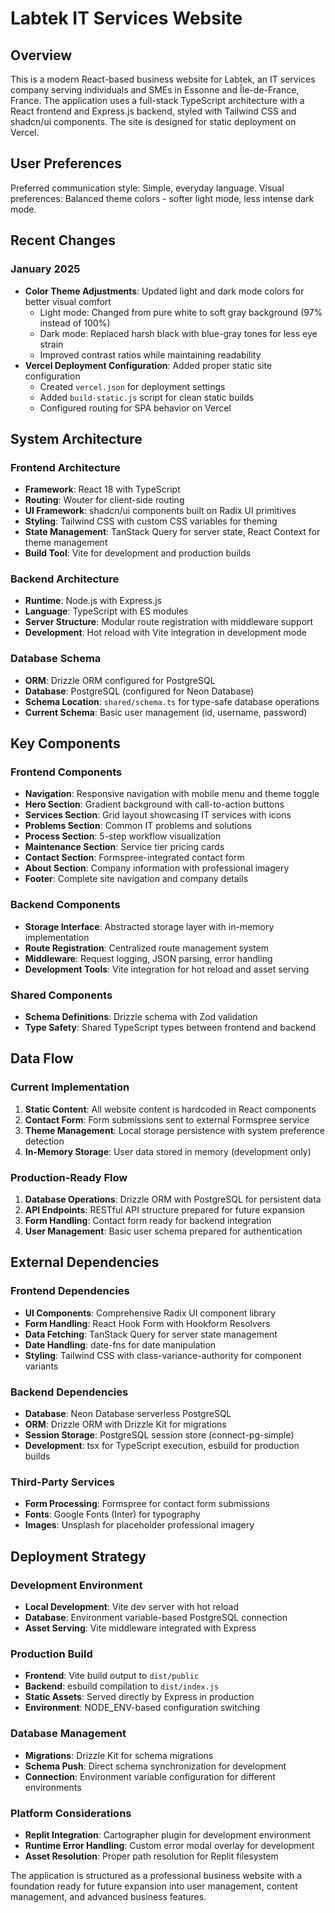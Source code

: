 # Labtek IT Services Website

## Overview

This is a modern React-based business website for Labtek, an IT services company serving individuals and SMEs in Essonne and Île-de-France, France. The application uses a full-stack TypeScript architecture with a React frontend and Express.js backend, styled with Tailwind CSS and shadcn/ui components. The site is designed for static deployment on Vercel.

## User Preferences

Preferred communication style: Simple, everyday language.
Visual preferences: Balanced theme colors - softer light mode, less intense dark mode.

## Recent Changes

### January 2025
- **Color Theme Adjustments**: Updated light and dark mode colors for better visual comfort
  - Light mode: Changed from pure white to soft gray background (97% instead of 100%)
  - Dark mode: Replaced harsh black with blue-gray tones for less eye strain
  - Improved contrast ratios while maintaining readability
- **Vercel Deployment Configuration**: Added proper static site configuration
  - Created `vercel.json` for deployment settings
  - Added `build-static.js` script for clean static builds
  - Configured routing for SPA behavior on Vercel

## System Architecture

### Frontend Architecture
- **Framework**: React 18 with TypeScript
- **Routing**: Wouter for client-side routing
- **UI Framework**: shadcn/ui components built on Radix UI primitives
- **Styling**: Tailwind CSS with custom CSS variables for theming
- **State Management**: TanStack Query for server state, React Context for theme management
- **Build Tool**: Vite for development and production builds

### Backend Architecture
- **Runtime**: Node.js with Express.js
- **Language**: TypeScript with ES modules
- **Server Structure**: Modular route registration with middleware support
- **Development**: Hot reload with Vite integration in development mode

### Database Schema
- **ORM**: Drizzle ORM configured for PostgreSQL
- **Database**: PostgreSQL (configured for Neon Database)
- **Schema Location**: `shared/schema.ts` for type-safe database operations
- **Current Schema**: Basic user management (id, username, password)

## Key Components

### Frontend Components
- **Navigation**: Responsive navigation with mobile menu and theme toggle
- **Hero Section**: Gradient background with call-to-action buttons
- **Services Section**: Grid layout showcasing IT services with icons
- **Problems Section**: Common IT problems and solutions
- **Process Section**: 5-step workflow visualization
- **Maintenance Section**: Service tier pricing cards
- **Contact Section**: Formspree-integrated contact form
- **About Section**: Company information with professional imagery
- **Footer**: Complete site navigation and company details

### Backend Components
- **Storage Interface**: Abstracted storage layer with in-memory implementation
- **Route Registration**: Centralized route management system
- **Middleware**: Request logging, JSON parsing, error handling
- **Development Tools**: Vite integration for hot reload and asset serving

### Shared Components
- **Schema Definitions**: Drizzle schema with Zod validation
- **Type Safety**: Shared TypeScript types between frontend and backend

## Data Flow

### Current Implementation
1. **Static Content**: All website content is hardcoded in React components
2. **Contact Form**: Form submissions sent to external Formspree service
3. **Theme Management**: Local storage persistence with system preference detection
4. **In-Memory Storage**: User data stored in memory (development only)

### Production-Ready Flow
1. **Database Operations**: Drizzle ORM with PostgreSQL for persistent data
2. **API Endpoints**: RESTful API structure prepared for future expansion
3. **Form Handling**: Contact form ready for backend integration
4. **User Management**: Basic user schema prepared for authentication

## External Dependencies

### Frontend Dependencies
- **UI Components**: Comprehensive Radix UI component library
- **Form Handling**: React Hook Form with Hookform Resolvers
- **Data Fetching**: TanStack Query for server state management
- **Date Handling**: date-fns for date manipulation
- **Styling**: Tailwind CSS with class-variance-authority for component variants

### Backend Dependencies
- **Database**: Neon Database serverless PostgreSQL
- **ORM**: Drizzle ORM with Drizzle Kit for migrations
- **Session Storage**: PostgreSQL session store (connect-pg-simple)
- **Development**: tsx for TypeScript execution, esbuild for production builds

### Third-Party Services
- **Form Processing**: Formspree for contact form submissions
- **Fonts**: Google Fonts (Inter) for typography
- **Images**: Unsplash for placeholder professional imagery

## Deployment Strategy

### Development Environment
- **Local Development**: Vite dev server with hot reload
- **Database**: Environment variable-based PostgreSQL connection
- **Asset Serving**: Vite middleware integrated with Express

### Production Build
- **Frontend**: Vite build output to `dist/public`
- **Backend**: esbuild compilation to `dist/index.js`
- **Static Assets**: Served directly by Express in production
- **Environment**: NODE_ENV-based configuration switching

### Database Management
- **Migrations**: Drizzle Kit for schema migrations
- **Schema Push**: Direct schema synchronization for development
- **Connection**: Environment variable configuration for different environments

### Platform Considerations
- **Replit Integration**: Cartographer plugin for development environment
- **Runtime Error Handling**: Custom error modal overlay for development
- **Asset Resolution**: Proper path resolution for Replit filesystem

The application is structured as a professional business website with a foundation ready for future expansion into user management, content management, and advanced business features.